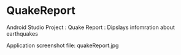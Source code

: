 # QuakeReport
Android Studio Project : Quake Report : Dipslays infomration about earthquakes

Application screenshot file: quakeReport.jpg
